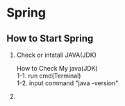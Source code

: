 # Spring

<h2> How to Start Spring </h2>

1. Check or intstall JAVA(JDK) <br>

   How to Check My java(JDK) <br>
     1-1. run cmd(Terminal)  <br>
     1-2. input command "java -version" <br>
 
  
2. 

